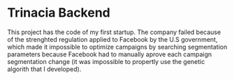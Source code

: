 # Trinacia Backend

This project has the code of my first startup. The company failed because of the strenghted regulation applied to Facebook by the U.S government, which made it impossible to optimize campaigns by searching segmentation parameters because Facebook had to manually aprove each campaign segmentation change (it was impossible to propertly use the genetic algorith that I developed).
